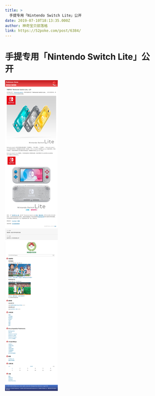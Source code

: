```yaml
---
title: >
  手提专用「Nintendo Switch Lite」公开
date: 2019-07-10T18:13:35.000Z
author: 神奇宝贝部落格
link: https://52poke.com/post/6384/
---
```

# 手提专用「Nintendo Switch Lite」公开

[![手提专用「Nintendo Switch Lite」公开](./screenshot.png)](https://52poke.com/post/6384/)
